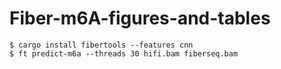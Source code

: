 # Fiber-m6A-figures-and-tables


```
$ cargo install fibertools --features cnn
$ ft predict-m6a --threads 30 hifi.bam fiberseq.bam
```
